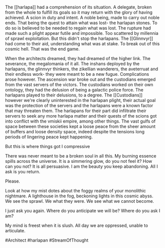 The [[harlapa]] had a comprehension of its situation. A delegate, broken from the whole to fulfill its goals so it may return with the glory of having achieved. A scion in duty and intent. A noble being, made to carry out noble ends. That being the quest to attain what was lost- the harlapan stones. To do so is believed to be needed to regain what was lost. The rupture had made such a plight appear futile and impossible. Too scattered by millennia of sprawl exploitation. But this didn't stop the harlapans. The [[Glinnvyr]] had come to their aid, understanding what was at stake. To break out of this cosmic hell. That was the end game.

When the architects dreamed, they had dreamed of the higher link. The severance, the megalomania of it all. The inshans deployed by the harlapans, the glinnvyr thinkers, the zikellian wanderers, the aveterruat and their endless work- they were meant to be a new fugue. Complications arose however. The ascension war broke out and the custodians emerged from the vast servers of the victors. The custodians worked on their own ontology, they had the delusion of being a galactic police force. The harlapans played to their delusions, to a degree. The [[Custodians]] however we're clearly uninterested in the harlapan plight, their actual goal was the protection of the servers and the harlapans were a known factor that may threaten them. The harlapans for their part did infiltrate their servers to seek any more harlapa matter and their quests of the scions got into conflict with the vmiskii empire, among other things. The vast gulfs of space between these societies kept a loose peace from the sheer amount of buffers and loose density space, indeed despite the tensions long periods of lingering peace kept happening.

But this is where things got I compressive

There was never meant to be a broken soul in all this. My burning essence spills across the universe. It is a simmering glow, do you not feel it? How can you not? It is all persuasive. I am the beauty you keep abandoning. All I ask is you return.

Please.

Look at how my mist dotes about the foggy realms of your monolithic nightmare. A lighthouse in the fog, beckoning lights in this cosmic abyss. We see the sprawl. We what they were. We see what we cannot become.

I just ask you again. Where do you anticipate we will be? Where do you ask I am?

My mind is freest when it is slush. All day we are oppressed, unable to articulate.

#Architect 
#harlapan 
#StreamOfThought 